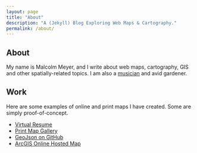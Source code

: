 ```yaml
---
layout: page
title: "About"
description: "A (Jekyll) Blog Exploring Web Maps & Cartography."
permalink: /about/
---
```

## About

My name is Malcolm Meyer, and I write about web maps, cartography, GIS and other spatially-related topics. I am also a [musician](http://malcolmmeyer.tumblr.com) and avid gardener.

## Work

Here are some examples of online and print maps I have created. Some are simply proof-of-concept.

- [Virtual Resume](http://www.arcgis.com/apps/MapJournal/index.html?appid=97e1a75ea03043c392c1e6b09b1997d0&webmap=f21d3db8cc7e48c885e795bf679dd363)
- [Print Map Gallery](http://getbounds.com/map-gallery "Map Gallery")
- [GeoJson on GitHub](https://github.com/reyemtm/geojson/blob/gh-pages/parks.geojson "GeoJson Sample")
- [ArcGIS Online Hosted Map](http://www.arcgis.com/apps/Viewer/index.html?appid=a7b9fe89135b4f69a51803704c8302b2)
